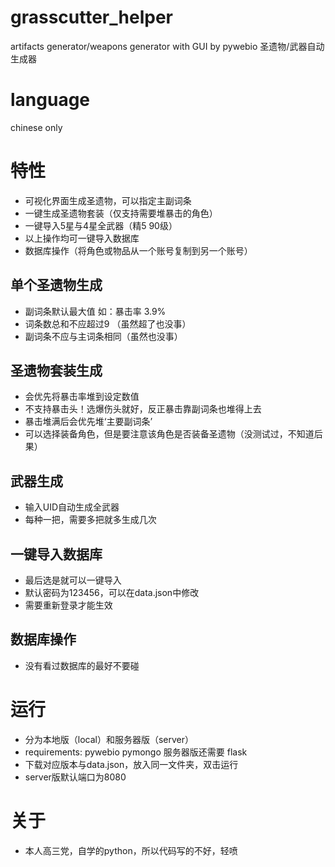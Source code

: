 # grasscutter_helper
artifacts generator/weapons generator with GUI by pywebio
圣遗物/武器自动生成器

# language
chinese only

# 特性
* 可视化界面生成圣遗物，可以指定主副词条
* 一键生成圣遗物套装（仅支持需要堆暴击的角色）
* 一键导入5星与4星全武器（精5 90级）
* 以上操作均可一键导入数据库
* 数据库操作（将角色或物品从一个账号复制到另一个账号）

## 单个圣遗物生成
* 副词条默认最大值 如：暴击率 3.9%
* 词条数总和不应超过9 （虽然超了也没事）
* 副词条不应与主词条相同（虽然也没事）

## 圣遗物套装生成
* 会优先将暴击率堆到设定数值
* 不支持暴击头！选爆伤头就好，反正暴击靠副词条也堆得上去
* 暴击堆满后会优先堆‘主要副词条’
* 可以选择装备角色，但是要注意该角色是否装备圣遗物（没测试过，不知道后果）

## 武器生成
* 输入UID自动生成全武器
* 每种一把，需要多把就多生成几次

## 一键导入数据库
* 最后选是就可以一键导入
* 默认密码为123456，可以在data.json中修改
* 需要重新登录才能生效

## 数据库操作
* 没有看过数据库的最好不要碰

# 运行
* 分为本地版（local）和服务器版（server）
* requirements: pywebio pymongo 服务器版还需要 flask
* 下载对应版本与data.json，放入同一文件夹，双击运行
* server版默认端口为8080

# 关于
* 本人高三党，自学的python，所以代码写的不好，轻喷
